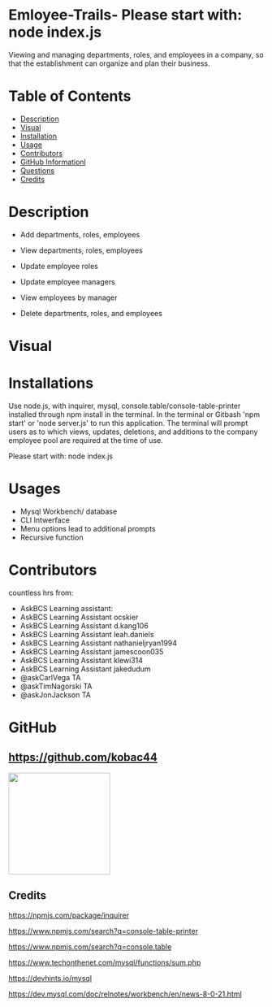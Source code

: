 # Emloyee-Trails-     Please start with: node index.js
Viewing and managing departments, roles, and employees in a company, so that the establishment can organize and plan their business.


# Table of Contents

- [Description](#description)
- [Visual](#visual)
- [Installation](#installation)
- [Usage](#usage)
- [Contributors](#contributors)
- [GitHub Informationl](#github-information)
- [Questions](#questions)
- [Credits](#credits)


# Description
* Add departments, roles, employees

* View departments, roles, employees

* Update employee roles

* Update employee managers

* View employees by manager

* Delete departments, roles, and employees


# Visual








# Installations
Use node.js, with inquirer, mysql, console.table/console-table-printer installed through npm install in the terminal. In the terminal or Gitbash 'npm start' or 'node server.js' to run this application. The terminal will prompt users as to which views, updates, deletions, and additions to the company employee pool are required at the time of use.

Please start with: node index.js


# Usages
*  Mysql Workbench/ database
*  CLI Intwerface
*  Menu options lead to additional prompts
*  Recursive function

# Contributors

countless hrs from:
* AskBCS Learning assistant:
* AskBCS Learning Assistant ocskier
* AskBCS Learning Assistant d.kang106
* AskBCS Learning Assistant leah.daniels
* AskBCS Learning Assistant nathanieljryan1994
* AskBCS Learning Assistant jamescoon035
* AskBCS Learning Assistant klewi314
* AskBCS Learning Assistant jakedudum
* @askCarlVega TA
* @askTimNagorski TA
* @askJonJackson TA

# GitHub 
## https://github.com/kobac44

<img src="https://avatars0.githubusercontent.com/kobac44" width="200px">

## Credits
https://npmjs.com/package/inquirer

https://www.npmjs.com/search?q=console-table-printer

https://www.npmjs.com/search?q=console.table

https://www.techonthenet.com/mysql/functions/sum.php

https://devhints.io/mysql

https://dev.mysql.com/doc/relnotes/workbench/en/news-8-0-21.html

